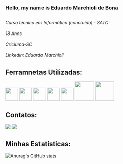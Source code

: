### Hello, my name is Eduardo Marchioli de Bona
<h2></h2>
<p><h6>Curso técnico em Informática (concluído) - SATC <br></br>
18 Anos <br></br>
Criciúma-SC <br></br>
Linkedin: Eduardo Marchioli</h6></p>

<h2>Ferramnetas Utilizadas: </h2>
<div>
  <img src="https://cdn.jsdelivr.net/gh/devicons/devicon/icons/python/python-original.svg" width="40"/>
  <img src="https://cdn.jsdelivr.net/gh/devicons/devicon/icons/cplusplus/cplusplus-original.svg" width="40" />
  <img src="https://cdn.jsdelivr.net/gh/devicons/devicon/icons/arduino/arduino-original.svg" width="40" heigth="40"/>
  <img src="https://cdn.jsdelivr.net/gh/devicons/devicon/icons/mysql/mysql-original-wordmark.svg" width="40" heigth="40"/>
  <img src="https://cdn.jsdelivr.net/gh/devicons/devicon/icons/pycharm/pycharm-plain-wordmark.svg" width="40" heigth="40"/>
  <img src="https://img.shields.io/badge/PHP-777BB4?style=for-the-badge&logo=php&logoColor=white" width="60" height="60"/>  
  <img src="https://img.shields.io/badge/React_Native-20232A?style=for-the-badge&logo=react&logoColor=61DAFB" width="60" height="60"/>
</div>

                  
<h2>Contatos:</h2>
<div>
  <a href="https://instagram.com/edudunk" target="_blank"><img loading="lazy"
  src="https://img.shields.io/badge/-Instagram-%23E4405F?style=for-thebadge&logo=instagram&logoColor=white" target="_blank"></a>
  <a href = "eduardomarchiolidebona@gmail.com"><img loading="lazy" 
  src="https://img.shields.io/badge/GmailD14836?style=for-the-  badge&logo=gmail&logoColor=white" target="_blank"></a>
</div>


<h2>Minhas Estatísticas: </h2>

![Anurag's GitHub stats](https://github-readme-stats.vercel.app/api?username=EduardoMarchiolideBona&theme=buefy&show_icons=true)
